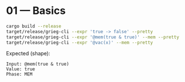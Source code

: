 # 01 — Basics

```bash
cargo build --release
target/release/grieg-cli --expr 'true -> false' --pretty
target/release/grieg-cli --expr '@mem(true & true)' --mem --pretty
target/release/grieg-cli --expr '@vac(x)' --mem --pretty
```
Expected (shape):
```
Input: @mem(true & true)
Value: true
Phase: MEM
```
